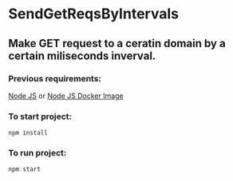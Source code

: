 # SendGetReqsByIntervals
## Make GET request to a ceratin domain by a certain miliseconds inverval.

### Previous requirements:
[Node JS](https://nodejs.org/en/download/)
or
[Node JS Docker Image](https://hub.docker.com/_/node/)

### To start project:
```
npm install
```
### To run project:
```
npm start
```
